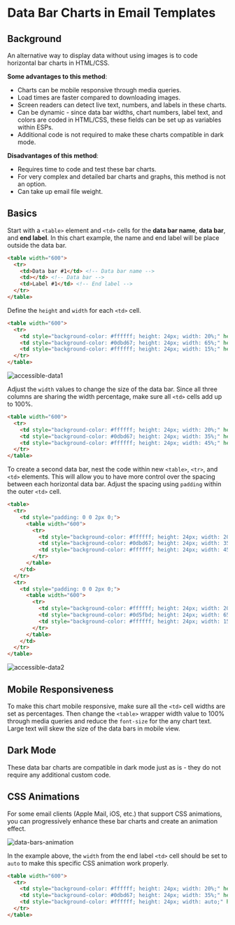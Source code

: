 # Data Bar Charts in Email Templates

## Background
An alternative way to display data without using images is to code horizontal bar charts in HTML/CSS.

**Some advantages to this method**:
* Charts can be mobile responsive through media queries.
* Load times are faster compared to downloading images.
* Screen readers can detect live text, numbers, and labels in these charts.
* Can be dynamic - since data bar widths, chart numbers, label text, and colors are coded in HTML/CSS, these fields can be set up as variables within ESPs.
* Additional code is not required to make these charts compatible in dark mode.

**Disadvantages of this method**:
* Requires time to code and test these bar charts.
* For very complex and detailed bar charts and graphs, this method is not an option.
* Can take up email file weight.

## Basics

Start with a `<table>` element and `<td>` cells for the **data bar name**, **data bar**, and **end label**. In this chart example, the name and end label will be place outside the data bar.

```html
<table width="600">
  <tr>
    <td>Data bar #1</td> <!-- Data bar name -->
    <td></td> <!-- Data bar -->
    <td>Label #1</td> <!-- End label -->
  </tr>
</table>
```

Define the `height` and `width` for each `<td>` cell.

```html
<table width="600">
  <tr>
    <td style="background-color: #ffffff; height: 24px; width: 20%;" height="24" width="20%">Data bar #1</td>
    <td style="background-color: #0dbd67; height: 24px; width: 65%;" height="24" width="65%"></td>
    <td style="background-color: #ffffff; height: 24px; width: 15%;" height="24" width="15%">Label #1</td>
  </tr>
</table>
```

![accessible-data1](https://user-images.githubusercontent.com/6575035/163897218-beb5f43c-50f9-4d1e-92b8-82ffa5e10beb.png)

Adjust the `width` values to change the size of the data bar. Since all three columns are sharing the width percentage, make sure all `<td>` cells add up to 100%.

```html
<table width="600">
  <tr>
    <td style="background-color: #ffffff; height: 24px; width: 20%;" height="24" width="20%">Data bar #1</td>
    <td style="background-color: #0dbd67; height: 24px; width: 35%;" height="24" width="35%"></td> <!-- The data bar width was reduced from 65% to 35%. The difference is added to the `<td>` cell below. -->
    <td style="background-color: #ffffff; height: 24px; width: 45%;" height="24" width="45%">Label #1</td>
  </tr>
</table>
```

To create a second data bar, nest the code within new `<table>`, `<tr>`, and `<td>` elements. This will allow you to have more control over the spacing between each horizontal data bar. Adjust the spacing using `padding` within the outer `<td>` cell.

```html
<table>
  <tr>
    <td style="padding: 0 0 2px 0;">
      <table width="600">
        <tr>
          <td style="background-color: #ffffff; height: 24px; width: 20%;" height="24" width="20%">Data bar #1</td>
          <td style="background-color: #0dbd67; height: 24px; width: 35%;" height="24" width="35%"></td>
          <td style="background-color: #ffffff; height: 24px; width: 45%;" height="24" width="45%">Label #1</td>
        </tr>
      </table>
    </td>
  </tr>
  <tr>
    <td style="padding: 0 0 2px 0;">
      <table width="600">
        <tr>
          <td style="background-color: #ffffff; height: 24px; width: 20%;" height="24" width="20%">Data bar #2</td>
          <td style="background-color: #0d5fbd; height: 24px; width: 65%;" height="24" width="65%"></td>
          <td style="background-color: #ffffff; height: 24px; width: 15%;" height="24" width="15%">Label #2</td>
        </tr>
      </table>
    </td>
  </tr>
</table>
```

![accessible-data2](https://user-images.githubusercontent.com/6575035/163897313-4fa95403-3ad9-4c1a-982e-e11b32fc472c.png)

## Mobile Responsiveness

To make this chart mobile responsive, make sure all the `<td>` cell widths are set as percentages. Then change the `<table>` wrapper width value to 100% through media queries and reduce the `font-size` for the any chart text. Large text will skew the size of the data bars in mobile view.

## Dark Mode

These data bar charts are compatible in dark mode just as is - they do not require any additional custom code.

## CSS Animations

For some email clients (Apple Mail, iOS, etc.) that support CSS animations, you can progressively enhance these bar charts and create an animation effect.

![data-bars-animation](https://user-images.githubusercontent.com/6575035/168453112-75657367-f140-49c9-86bd-a4976bbd8ccb.gif)

In the example above, the `width` from the end label `<td>` cell should be set to `auto` to make this specific CSS animation work properly.

```html
<table width="600">
  <tr>
    <td style="background-color: #ffffff; height: 24px; width: 20%;" height="24" width="20%">Data bar #1</td>
    <td style="background-color: #0dbd67; height: 24px; width: 35%;" height="24" width="35%"></td>
    <td style="background-color: #ffffff; height: 24px; width: auto;" height="24" width="auto">Label #1</td> <!-- End label width set to "auto" -->
  </tr>
</table>
```